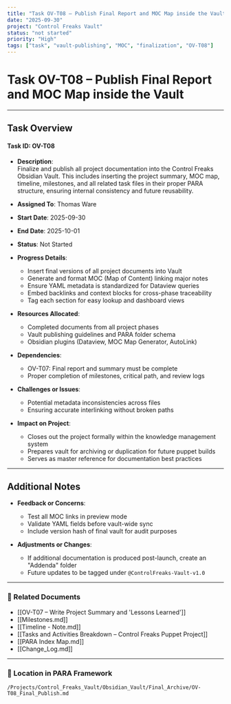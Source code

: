 ```yaml
---
title: "Task OV-T08 – Publish Final Report and MOC Map inside the Vault"
date: "2025-09-30"
project: "Control Freaks Vault"
status: "not started"
priority: "High"
tags: ["task", "vault-publishing", "MOC", "finalization", "OV-T08"]
---
```


# Task OV-T08 – Publish Final Report and MOC Map inside the Vault

---

## Task Overview

#### Task ID: OV-T08

- **Description**:  
  Finalize and publish all project documentation into the Control Freaks Obsidian Vault. This includes inserting the project summary, MOC map, timeline, milestones, and all related task files in their proper PARA structure, ensuring internal consistency and future reusability.

- **Assigned To**: Thomas Ware

- **Start Date**: 2025-09-30  
- **End Date**: 2025-10-01

- **Status**: Not Started

- **Progress Details**:
  - Insert final versions of all project documents into Vault  
  - Generate and format MOC (Map of Content) linking major notes  
  - Ensure YAML metadata is standardized for Dataview queries  
  - Embed backlinks and context blocks for cross-phase traceability  
  - Tag each section for easy lookup and dashboard views

- **Resources Allocated**:
  - Completed documents from all project phases  
  - Vault publishing guidelines and PARA folder schema  
  - Obsidian plugins (Dataview, MOC Map Generator, AutoLink)

- **Dependencies**:
  - OV-T07: Final report and summary must be complete  
  - Proper completion of milestones, critical path, and review logs

- **Challenges or Issues**:
  - Potential metadata inconsistencies across files  
  - Ensuring accurate interlinking without broken paths

- **Impact on Project**:
  - Closes out the project formally within the knowledge management system  
  - Prepares vault for archiving or duplication for future puppet builds  
  - Serves as master reference for documentation best practices

---

## Additional Notes

- **Feedback or Concerns**:
  - Test all MOC links in preview mode  
  - Validate YAML fields before vault-wide sync  
  - Include version hash of final vault for audit purposes

- **Adjustments or Changes**:
  - If additional documentation is produced post-launch, create an "Addenda" folder  
  - Future updates to be tagged under `@ControlFreaks-Vault-v1.0`

---

### 🔗 Related Documents

- [[OV-T07 – Write Project Summary and 'Lessons Learned']]  
- [[Milestones.md]]  
- [[Timeline - Note.md]]  
- [[Tasks and Activities Breakdown – Control Freaks Puppet Project]]  
- [[PARA Index Map.md]]  
- [[Change_Log.md]]

---

### 📁 Location in PARA Framework

`/Projects/Control_Freaks_Vault/Obsidian_Vault/Final_Archive/OV-T08_Final_Publish.md`
